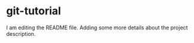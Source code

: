 # git-tutorial

I am editing the README file. Adding some more details about the project description.

